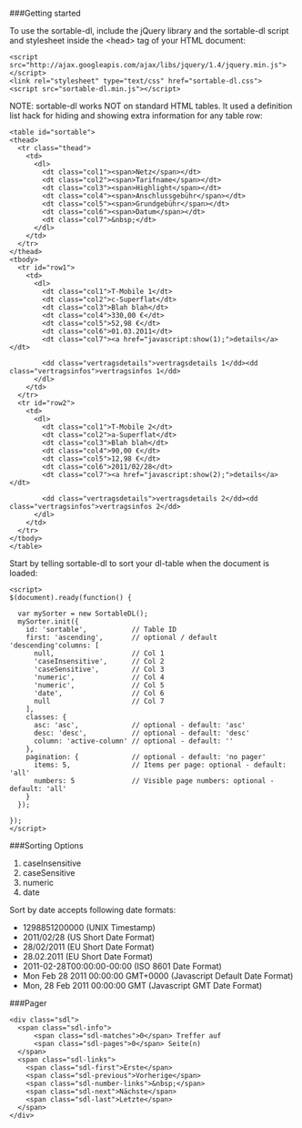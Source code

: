 ###Getting started

To use the sortable-dl, include the jQuery library and the sortable-dl script and stylesheet inside the &lt;head> tag of your HTML document:

	<script src="http://ajax.googleapis.com/ajax/libs/jquery/1.4/jquery.min.js"></script>
	<link rel="stylesheet" type="text/css" href="sortable-dl.css">
	<script src="sortable-dl.min.js"></script>


NOTE: sortable-dl works NOT on standard HTML tables. It used a definition list hack for hiding and showing extra information for any table row:

	<table id="sortable">
	<thead>
	  <tr class="thead">
	    <td>
	      <dl>
	        <dt class="col1"><span>Netz</span></dt>
	        <dt class="col2"><span>Tarifname</span></dt>
	        <dt class="col3"><span>Highlight</span></dt>
	        <dt class="col4"><span>Anschlussgebühr</span></dt>
	        <dt class="col5"><span>Grundgebühr</span></dt>
	        <dt class="col6"><span>Datum</span></dt>
	        <dt class="col7">&nbsp;</dt>
	      </dl>
	    </td>
	  </tr>
	</thead>
	<tbody>
	  <tr id="row1">
	    <td>
	      <dl>
	        <dt class="col1">T-Mobile 1</dt>
	        <dt class="col2">c-Superflat</dt>
	        <dt class="col3">Blah blah</dt>
	        <dt class="col4">330,00 €</dt>
	        <dt class="col5">52,98 €</dt>
	        <dt class="col6">01.03.2011</dt>
	        <dt class="col7"><a href="javascript:show(1);">details</a></dt>

	        <dd class="vertragsdetails">vertragsdetails 1</dd><dd class="vertragsinfos">vertragsinfos 1</dd>
	      </dl>
	    </td>
	  </tr>
	  <tr id="row2">
	    <td>
	      <dl>
	        <dt class="col1">T-Mobile 2</dt>
	        <dt class="col2">a-Superflat</dt>
	        <dt class="col3">Blah blah</dt>
	        <dt class="col4">90,00 €</dt>
	        <dt class="col5">12,98 €</dt>
	        <dt class="col6">2011/02/28</dt>
	        <dt class="col7"><a href="javascript:show(2);">details</a></dt>

	        <dd class="vertragsdetails">vertragsdetails 2</dd><dd class="vertragsinfos">vertragsinfos 2</dd>
	      </dl>
	    </td>
	  </tr>
	</tbody>
	</table>


Start by telling sortable-dl to sort your dl-table when the document is loaded:

	<script>
	$(document).ready(function() {  
	
	  var mySorter = new SortableDL();
	  mySorter.init({
	    id: 'sortable',           // Table ID
	    first: 'ascending',       // optional / default 'descending'columns: [
	      null,                   // Col 1
	      'caseInsensitive',      // Col 2
	      'caseSensitive',        // Col 3
	      'numeric',              // Col 4  
	      'numeric',              // Col 5  
	      'date',                 // Col 6 
	      null                    // Col 7
	    ],
	    classes: {
	      asc: 'asc',             // optional - default: 'asc'
	      desc: 'desc',           // optional - default: 'desc'
	      column: 'active-column' // optional - default: ''
	    },
	    pagination: {			  // optional - default: 'no pager'
		  items: 5,               // Items per page: optional - default: 'all'
		  numbers: 5              // Visible page numbers: optional - default: 'all'
	    }
	  });  

	});
	</script>

###Sorting Options

1. caseInsensitive
2. caseSensitive
3. numeric
4. date

Sort by date accepts following date formats:

* 1298851200000 (UNIX Timestamp)
* 2011/02/28 (US Short Date Format)
* 28/02/2011 (EU Short Date Format)
* 28.02.2011 (EU Short Date Format)
* 2011-02-28T00:00:00-00:00 (ISO 8601 Date Format)
* Mon Feb 28 2011 00:00:00 GMT+0000 (Javascript Default Date Format)
* Mon, 28 Feb 2011 00:00:00 GMT (Javascript GMT Date Format)
 

###Pager

	<div class="sdl">
	  <span class="sdl-info">
		  <span class="sdl-matches">0</span> Treffer auf
		  <span class="sdl-pages">0</span> Seite(n)
	  </span>
	  <span class="sdl-links">
	    <span class="sdl-first">Erste</span>
	    <span class="sdl-previous">Vorherige</span>
	    <span class="sdl-number-links">&nbsp;</span>
	    <span class="sdl-next">Nächste</span>
	    <span class="sdl-last">Letzte</span>
	  </span>
	</div>


